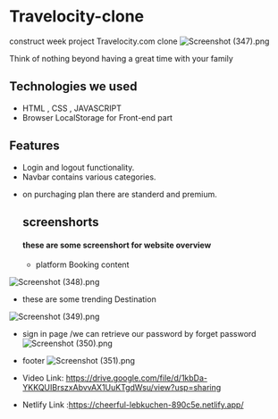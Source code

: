 # Travelocity-clone
construct week project Travelocity.com clone
![Screenshot (347).png](https://masai-course.s3.ap-south-1.amazonaws.com/editor/uploads/2022-09-14/Screenshot%20%28347%29_447979.png)
<!-- On-demand training made simple.  training for individuals and businesses! Top-rated courses for developers & IT professionals. Start learning today! Role IQ. Hands-on Learning. Offline Access. Skill Assessments. Certification Prep. Expert-Led Courses. Cloud Labs. --> 
Think of nothing beyond having a great time with your family
## Technologies we used
<!-- <hr> -->
- HTML , CSS , JAVASCRIPT
- Browser LocalStorage for Front-end part

<!-- - [Blog Link]() -->


## Features 
<!-- --- -->
- Login and logout functionality.
- Navbar contains various categories.
<!-- - On product page particular category products with skill and flow options displayed. -->
- on purchaging plan there are standerd and premium.

  ## screenshorts
  #### these are some screenshort for website overview
  -  platform Booking content 
<!--   ![Screenshot (58)](https://user-images.githubusercontent.com/94555507/161411107-c0fd89a4-5f7a-4475-8916-91326d48a753.png) -->
  ![Screenshot (348).png](https://masai-course.s3.ap-south-1.amazonaws.com/editor/uploads/2022-09-14/Screenshot%20%28348%29_876930.png)
  - these are some trending Destination 
<!--   ![Screenshot (54)](https://user-images.githubusercontent.com/94555507/161410707-9c1164c1-9d13-42cb-852b-c90aa47ad3cc.png) -->
 ![Screenshot (349).png](https://masai-course.s3.ap-south-1.amazonaws.com/editor/uploads/2022-09-14/Screenshot%20%28349%29_197106.png)
 - sign in page /we can retrieve our password by forget password
 ![Screenshot (350).png](https://masai-course.s3.ap-south-1.amazonaws.com/editor/uploads/2022-09-14/Screenshot%20%28350%29_593808.png)
  - footer
 ![Screenshot (351).png](https://masai-course.s3.ap-south-1.amazonaws.com/editor/uploads/2022-09-14/Screenshot%20%28351%29_493056.png)
 
   - Video Link: https://drive.google.com/file/d/1kbDa-YKKQUIBrszxAbvvAX1UuKTgdWsu/view?usp=sharing
   - Netlify Link :https://cheerful-lebkuchen-890c5e.netlify.app/
